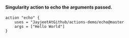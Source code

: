 #### Singularity action to echo the arguments passed.

```
action "echo" {
    uses = "JayjeetAtGithub/actions-demo/echo@master
    args = ["Hello World"]
}
```
